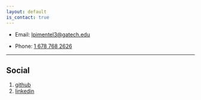 ```yaml
---
layout: default
is_contact: true
---
```


* Email: [lpimentel3@gatech.edu](mailto:lpimentel3@gatech.edu)

* Phone: [1 678 768 2626](tel:+16787682626)

---


## Social

1. [github](https://github.com/luisp23)
2. [linkedin](https://www.linkedin.com/in/lpimentel3/)
